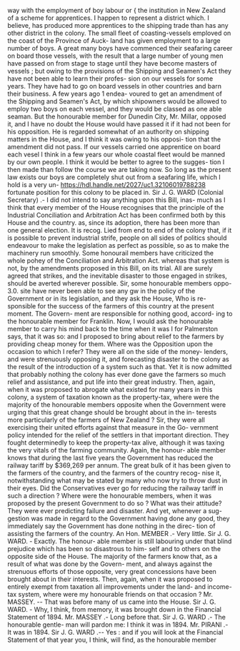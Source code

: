 way with the employment of boy labour or { the institution in New Zealand of a scheme for apprentices. I happen to represent a district which. I believe, has produced more apprentices to the shipping trade than has any other district in the colony. The small fleet of coasting-vessels emploved on the coast of the Province of Auck- land has given employment to a large number of boys. A great many boys have commenced their seafaring career on board those vessels, with the result that a large number of young men have passed on from stage to stage until they have become masters of vessels ; but owing to the provisions of the Shipping and Seamen's Act they have not been able to learn their profes- sion on our vessels for some years. They have had to go on board vessels in other countries and barn their business. A few years ago 1 endea- voured to get an amendment of the Shipping and Seamen's Act, by which shipowners would be allowed to employ two boys on each vessel, and they would be classed as one able seaman. But the honourable member for Dunedin City, Mr. Millar, opposed it, and I have no doubt the House would have passed it if it had not been for his opposition. He is regarded somewhat of an authority on shipping matters in the House, and I think it was owing to his opposi- tion that the amendment did not pass. If our vessels carried one apprentice on board each vesel I think in a few years our whole coastal fleet would be manned by our own people. I think it would be better to agree to the sugges- tion I then made than follow the course we are taking now. So long as the present law exists our boys are completely shut out from a seafaring life, which I hold is a very un- https://hdl.handle.net/2027/uc1.32106019788238 fortunate position for this colony to be placed in. Sir J. G. WARD (Colonial Secretary) .- I did not intend to say anything upon this Bill, inas- much as I think that every member of the House recognises that the principle of the Industrial Conciliation and Arbitration Act has been confirmed both by this House and the country. as, since its adoption, there has been more than one general election. It is recog. Lied from end to end of the colony that, if it is possible to prevent industrial strife, people on all sides of politics should endeavour to make the legislation as perfect as possible, so as to make the machinery run smoothly. Some honourail members have criticized the whole pohey of the Conciliation and Arbitration Act. whereas that system is not, by the amendments proposed in this Bill, on its trial. All are surely agreed that strikes, and the inevitable disaster to those engaged in strikes, should be averted wherever possible. Sir, some honourable members oppo- 3.0. site have never been able to see any gw in the policy of the Government or in its legislation, and they ask the House, Who is re- sponsible for the success of the farmers of this country at the present moment. The Govern- ment are responsible for nothing good, accord- ing to the honourable member for Franklin. Now, I would ask the honourable member to carry his mind back to the time when it was I for Palmerston says, that it was so: and I proposed to bring about relief to the farmers by providing cheap money for them. Where was the Opposition upon the occasion to which I refer? They were all on the side of the money- lenders, and were strenuously opposing it, and forecasting disaster to the colony as the result of the introduction of a system such as that. Yet it is now admitted that probably nothing the colony has ever done gave the farmers so much relief and assistance, and put life into their great industry. Then, again, when it was proposed to abrogate what existed for many years in this colony, a system of taxation known as the property-tax, where were the majority of the honourable members opposite when the Government were urging that this great change should be brought about in the in- terests more particularly of the farmers of New Zealand ? Sir, they were all exercising their united efforts against that measure in the Go- vernment policy intended for the relief of the settlers in that important direction. They fought determinedly to keep the property-tax alive, although it was taxing the very vitals of the farming community. Again, the honour- able member knows that during the last five years the Government has reduced the railway tariff by $369,269 per annum. The great bulk of it has been given to the farmers of the country, and the farmers of the country recog- nise it, notwithstanding what may be stated by many who now try to throw dust in their eyes. Did the Conservatives ever go for reducing the railway tariff in such a direction ? Where were the honourable members, when it was proposed by the present Government to do so ? What was their attitude? They were ever predicting failure and disaster. And yet, whenever a sug- gestion was made in regard to the Government having done any good, they immediately say the Government has done nothing in the direc- tion of assisting the farmers of the country. An Hon. MEMBER .- Very little. Sir J. G. WARD. - Exactly. The honour- able member is still labouring under that blind prejudice which has been so disastrous to him- self and to others on the opposite side of the House. The majority of the farmers know that, as a result of what was done by the Govern- ment, and always against the strenuous efforts of those opposite, very great concessions have been brought about in their interests. Then, again, when it was proposed to entirely exempt from taxation all improvements under the land- and income-tax system, where were my honourable friends on that occasion ? Mr. MASSEY. -- That was before many of us came into the House. Sir J. G. WARD. - Why, I think, from memory, it was brought down in the Financial Statement of 1894. Mr. MASSEY .- Long before that. Sir J. G. WARD .- The honourable gentle- man will pardon me: I think it was in 1894. Mr. PIRANI .- It was in 1894. Sir J. G. WARD .-- Yes : and if you will look at the Financial Statement of that year you, I think, will find, as the honourable member 